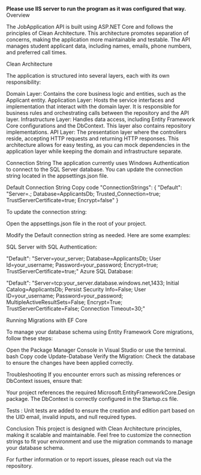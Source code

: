 **Please use IIS server to run the program as it was configured that way.**
Overview

The JobApplication API is built using ASP.NET Core and follows the principles of Clean Architecture. This architecture promotes separation of concerns, making the application more maintainable and testable. The API manages student applicant data, including names, emails, phone numbers, and preferred call times.

Clean Architecture

The application is structured into several layers, each with its own responsibility:

Domain Layer: Contains the core business logic and entities, such as the Applicant entity.
Application Layer: Hosts the service interfaces and implementation that interact with the domain layer. It is responsible for business rules and orchestrating calls between the repository and the API layer.
Infrastructure Layer: Handles data access, including Entity Framework Core configurations and the DbContext. This layer also contains repository implementations.
API Layer: The presentation layer where the controllers reside, accepting HTTP requests and returning HTTP responses.
This architecture allows for easy testing, as you can mock dependencies in the application layer while keeping the domain and infrastructure separate.

Connection String
The application currently uses Windows Authentication to connect to the SQL Server database. You can update the connection string located in the appsettings.json file.

Default Connection String
Copy code
"ConnectionStrings": {
    "Default": "Server=.; Database=ApplicantsDb; Trusted_Connection=true; TrustServerCertificate=true; Encrypt=false"
}

To update the connection string:

Open the appsettings.json file in the root of your project.

Modify the Default connection string as needed. Here are some examples:

SQL Server with SQL Authentication:

"Default": "Server=your_server; Database=ApplicantsDb; User Id=your_username; Password=your_password; Encrypt=true; TrustServerCertificate=true;"
Azure SQL Database:

"Default": "Server=tcp:your_server.database.windows.net,1433; Initial Catalog=ApplicantsDb; Persist Security Info=False; User ID=your_username; Password=your_password; MultipleActiveResultSets=False; Encrypt=True; TrustServerCertificate=False; Connection Timeout=30;"

Running Migrations with EF Core

To manage your database schema using Entity Framework Core migrations, follow these steps:

Open the Package Manager Console in Visual Studio or use the terminal.
bash
Copy code
Update-Database
Verify the Migration: Check the database to ensure the changes have been applied correctly.

Troubleshooting
If you encounter errors such as missing references or DbContext issues, ensure that:

Your project references the required Microsoft.EntityFrameworkCore.Design package.
The DbContext is correctly configured in the Startup.cs file.

Tests : 
Unit tests are added to ensure the creation and edition part based on the UID email, invalid inputs, and null required types.

Conclusion
This project is designed with Clean Architecture principles, making it scalable and maintainable. Feel free to customize the connection strings to fit your environment and use the migration commands to manage your database schema.

For further information or to report issues, please reach out via the repository.
